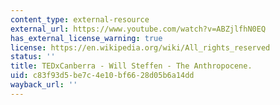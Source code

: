 ```yaml
---
content_type: external-resource
external_url: https://www.youtube.com/watch?v=ABZjlfhN0EQ
has_external_license_warning: true
license: https://en.wikipedia.org/wiki/All_rights_reserved
status: ''
title: TEDxCanberra - Will Steffen - The Anthropocene.
uid: c83f93d5-be7c-4e10-bf66-28d05b6a14dd
wayback_url: ''
---
```

